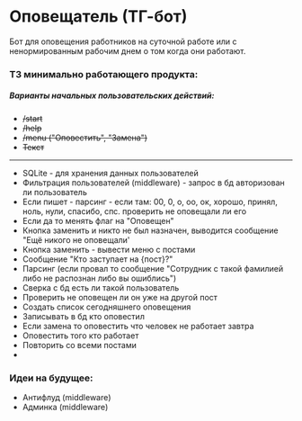 # Оповещатель (ТГ-бот)

Бот для оповещения работников на суточной работе или с ненормированным рабочим днем о том когда они работают.

### ТЗ минимально работающего продукта:
 
##### Варианты начальных пользовательских действий: 

- ~~/start~~
- ~~/help~~
- ~~/menu ("Оповестить", "Замена")~~
- ~~Текст~~
---
- SQLite - для хранения данных пользователей
- Фильтрация пользователей (middleware) - запрос в бд авторизован ли пользователь
- Если пишет - парсинг - если там: 00, 0, o, oo, ок, хорошо, принял, ноль, нули, спасибо, спс. проверить не оповещали ли его
- Если да то менять флаг на "Оповещен"
- Кнопка заменить и никто не был назначен, выводится сообщение "Ещё никого не оповещали'
- Кнопка заменить - вывести меню с постами
- Сообщение "Кто заступает на {пост}?"
- Парсинг (если провал то сообщение "Сотрудник с такой фамилией либо не распознан либо вы ошиблись")
- Сверка с бд есть ли такой пользователь
- Проверить не оповещен ли он уже на другой пост
- Создать список сегодняшнего оповещения
- Записывать в бд кто оповестил
- Если замена то оповестить что человек не работает завтра
- Оповестить того кто работает
- Повторить со всеми постами
- 


### Идеи на будущее:

- Антифлуд (middleware)
- Админка (middleware)